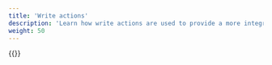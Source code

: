 ```yaml
---
title: 'Write actions'
description: 'Learn how write actions are used to provide a more integrated user experience'
weight: 50
---
```


{{<children />}}

